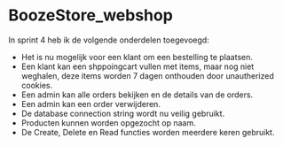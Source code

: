 # BoozeStore_webshop
In sprint 4 heb ik de volgende onderdelen toegevoegd:
- Het is nu mogelijk voor een klant om een bestelling te plaatsen.
- Een klant kan een shppoingcart vullen met items, maar nog niet weghalen, deze items worden 7 dagen onthouden door unautherized cookies.
- Een admin kan alle orders bekijken en de details van de orders.
- Een admin kan een order verwijderen.
- De database connection string wordt nu veilig gebruikt.
- Producten kunnen worden opgezocht op naam.
- De Create, Delete en Read functies worden meerdere keren gebruikt.
